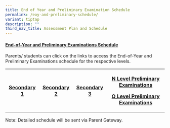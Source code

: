 ```yaml
---
title: End of Year and Preliminary Examination Schedule
permalink: /eoy-and-preliminary-schedule/
variant: tiptap
description: ""
third_nav_title: Assessment Plan and Schedule
---
```

<h4><strong><u>End-of-Year and Preliminary Examinations Schedule</u></strong></h4>
<p>Parents/ students can click on the links to access the End-of-Year and
Preliminary Examinations schedule for the respective levels.</p>
<table style="minWidth: 100px">
<colgroup>
<col>
<col>
<col>
<col>
</colgroup>
<tbody>
<tr>
<th rowspan="1" colspan="1">
<p><a href="/files/Assessment/2025_End_of_Year_Exam_Sec_1_updated_4_Jul.pdf" rel="noopener noreferrer nofollow" target="_blank">Secondary 1</a>
</p>
</th>
<th rowspan="1" colspan="1">
<p><a href="/files/Assessment/2025_End_of_Year_Exam_Sec_2__Updated_17_Jul_.pdf" rel="noopener nofollow" target="_blank">Secondary 2</a>
</p>
</th>
<th rowspan="1" colspan="1">
<p><a href="/files/Assessment/2025_End_of_Year_Exam_Sec_3__Updated_30_Jul_.pdf" rel="noopener nofollow" target="_blank">Secondary 3</a>
</p>
</th>
<th rowspan="1" colspan="1">
<p><a href="/files/Assessment/2025_N_Level_Prelim_Timetable_updated_4_Jul.pdf" rel="noopener nofollow" target="_blank">N Level Preliminary Examinations</a>
</p>
<p><a href="/files/Assessment/2025_O_Level_Prelim_Timetable_updated_4_Jul.pdf" rel="noopener nofollow" target="_blank">O Level Preliminary Examinations</a>
</p>
</th>
</tr>
</tbody>
</table>
<p>Note: Detailed schedule will be sent via Parent Gateway.</p>